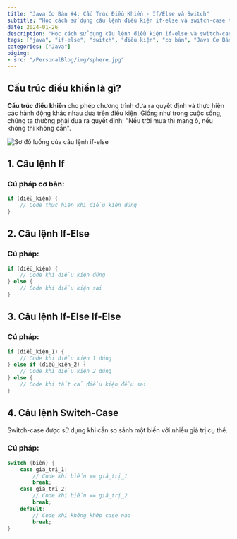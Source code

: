 ```yaml
---
title: "Java Cơ Bản #4: Cấu Trúc Điều Khiển - If/Else và Switch"
subtitle: "Học cách sử dụng câu lệnh điều kiện if-else và switch-case trong Java"
date: 2024-01-26
description: "Học cách sử dụng câu lệnh điều kiện if-else và switch-case trong Java"
tags: ["java", "if-else", "switch", "điều kiện", "cơ bản", "Java Cơ Bản"]
categories: ["Java"]
bigimg:
- src: "/PersonalBlog/img/sphere.jpg"
---
```


## Cấu trúc điều khiển là gì?

**Cấu trúc điều khiển** cho phép chương trình đưa ra quyết định và thực hiện các hành động khác nhau dựa trên điều kiện. Giống như trong cuộc sống, chúng ta thường phải đưa ra quyết định: "Nếu trời mưa thì mang ô, nếu không thì không cần".

![Sơ đồ luồng của câu lệnh if-else](/PersonalBlog/img/java-control-flow-if-else.png "Luồng thực thi của chương trình với if-else")

## 1. Câu lệnh If

### Cú pháp cơ bản:
```java
if (điều_kiện) {
    // Code thực hiện khi điều kiện đúng
}
```

## 2. Câu lệnh If-Else

### Cú pháp:
```java
if (điều_kiện) {
    // Code khi điều kiện đúng
} else {
    // Code khi điều kiện sai
}
```

## 3. Câu lệnh If-Else If-Else

### Cú pháp:
```java
if (điều_kiện_1) {
    // Code khi điều kiện 1 đúng
} else if (điều_kiện_2) {
    // Code khi điều kiện 2 đúng
} else {
    // Code khi tất cả điều kiện đều sai
}
```

## 4. Câu lệnh Switch-Case

Switch-case được sử dụng khi cần so sánh một biến với nhiều giá trị cụ thể.

### Cú pháp:
```java
switch (biến) {
    case giá_trị_1:
        // Code khi biến == giá_trị_1
        break;
    case giá_trị_2:
        // Code khi biến == giá_trị_2
        break;
    default:
        // Code khi không khớp case nào
        break;
}
```
